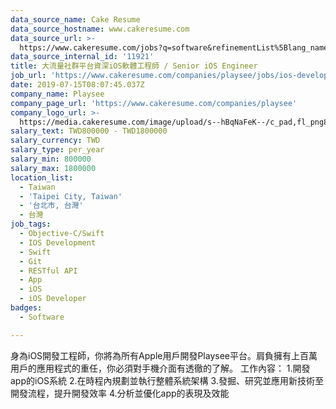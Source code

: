 ```yaml
---
data_source_name: Cake Resume
data_source_hostname: www.cakeresume.com
data_source_url: >-
  https://www.cakeresume.com/jobs?q=software&refinementList%5Blang_name%5D%5B0%5D=English&refinementList%5Bsalary_type%5D=per_year&range%5Bsalary_range%5D%5Bmin%5D=1000000&page=2
data_source_internal_id: '11921'
title: 大流量社群平台資深iOS軟體工程師 / Senior iOS Engineer
job_url: 'https://www.cakeresume.com/companies/playsee/jobs/ios-developer-3be9f6'
date: 2019-07-15T08:07:45.037Z
company_name: Playsee
company_page_url: 'https://www.cakeresume.com/companies/playsee'
company_logo_url: >-
  https://media.cakeresume.com/image/upload/s--hBqNaFeK--/c_pad,fl_png8,h_200,w_200/v1662550102/zu1cnzpjs3xxtuknddzi.png
salary_text: TWD800000 - TWD1800000
salary_currency: TWD
salary_type: per_year
salary_min: 800000
salary_max: 1800000
location_list:
  - Taiwan
  - 'Taipei City, Taiwan'
  - '台北市, 台灣'
  - 台灣
job_tags:
  - Objective-C/Swift
  - IOS Development
  - Swift
  - Git
  - RESTful API
  - App
  - iOS
  - iOS Developer
badges:
  - Software

---
```


身為iOS開發工程師，你將為所有Apple用戶開發Playsee平台。肩負擁有上百萬用戶的應用程式的重任，你必須對手機介面有透徹的了解。 工作內容： 1.開發app的iOS系統 2.在時程內規劃並執行整體系統架構 3.發掘、研究並應用新技術至開發流程，提升開發效率 4.分析並優化app的表現及效能